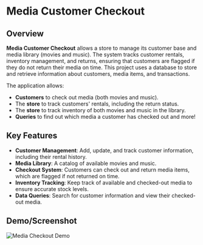 # Media Customer Checkout

## Overview

**Media Customer Checkout** allows a store to manage its customer base and media library (movies and music). The system tracks customer rentals, inventory management, and returns, ensuring that customers are flagged if they do not return their media on time. This project uses a database to store and retrieve information about customers, media items, and transactions.

The application allows:
- **Customers** to check out media (both movies and music).
- The **store** to track customers' rentals, including the return status.
- The **store** to track inventory of both movies and music in the library.
- **Queries** to find out which media a customer has checked out and more!

## Key Features

- **Customer Management**: Add, update, and track customer information, including their rental history.
- **Media Library**: A catalog of available movies and music.
- **Checkout System**: Customers can check out and return media items, which are flagged if not returned on time.
- **Inventory Tracking**: Keep track of available and checked-out media to ensure accurate stock levels.
- **Data Queries**: Search for customer information and view their checked-out media.

## Demo/Screenshot

![Media Checkout Demo](https://i.imgur.com/tR397CN.jpeg)

